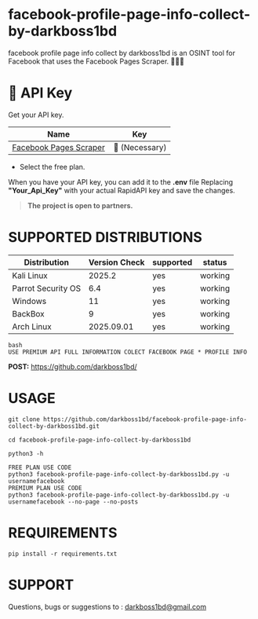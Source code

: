 # facebook-profile-page-info-collect-by-darkboss1bd
facebook profile page info collect by darkboss1bd is an OSINT tool for Facebook that uses the Facebook Pages Scraper. 🕵🏽‍♂️

# 🔑 API Key
Get your API key.

Name | Key |
| ------------------- |-------------- |
| [Facebook Pages Scraper](https://rapidapi.com/makingdatameaningful/api/facebook-pages-scraper3) |  🔑 (Necessary) |

- Select the free plan.

When you have your API key, you can add it to the **.env** file Replacing **"Your_Api_Key"** with your actual RapidAPI key and save the changes.

> **The project is open to partners.**

# SUPPORTED DISTRIBUTIONS
|Distribution | Version Check | supported | status |
----------|-------|------|-------|
|Kali Linux| 2025.2| yes| working   |
|Parrot Security OS| 6.4| yes | working   |
|Windows| 11 | yes | working   |
|BackBox| 9 | yes | working   |
|Arch Linux| 2025.09.01 | yes | working   |

```
bash
USE PREMIUM API FULL INFORMATION COLECT FACEBOOK PAGE * PROFILE INFO 
```

**POST:**
https://github.com/darkboss1bd/

# USAGE
```
git clone https://github.com/darkboss1bd/facebook-profile-page-info-collect-by-darkboss1bd.git
```
```
cd facebook-profile-page-info-collect-by-darkboss1bd
```
```
python3 -h
```
```
FREE PLAN USE CODE
python3 facebook-profile-page-info-collect-by-darkboss1bd.py -u usernamefacebook
PREMIUM PLAN USE CODE
python3 facebook-profile-page-info-collect-by-darkboss1bd.py -u usernamefacebook --no-page --no-posts

```
# REQUIREMENTS
```
pip install -r requirements.txt
```
# SUPPORT
Questions, bugs or suggestions to : darkboss1bd@gmail.com
